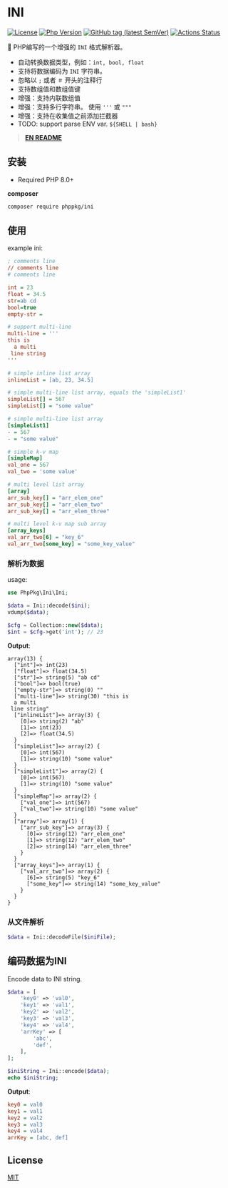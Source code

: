 # INI

[![License](https://img.shields.io/github/license/phppkg/ini?style=flat-square)](LICENSE)
[![Php Version](https://img.shields.io/packagist/php-v/phppkg/ini?maxAge=2592000)](https://packagist.org/packages/phppkg/ini)
[![GitHub tag (latest SemVer)](https://img.shields.io/github/tag/phppkg/ini)](https://github.com/phppkg/ini)
[![Actions Status](https://github.com/phppkg/ini/workflows/Unit-Tests/badge.svg)](https://github.com/phppkg/ini/actions)

💪 PHP编写的一个增强的 `INI` 格式解析器。

- 自动转换数据类型，例如：`int, bool, float`
- 支持将数据编码为 `INI` 字符串。
- 忽略以 `;` 或者 `＃` 开头的注释行 
- 支持数组值和数组值键
- 增强：支持内联数组值
- 增强：支持多行字符串。 使用 `'''` 或 `"""`
- 增强：支持在收集值之前添加拦截器
- TODO: support parse ENV var. `${SHELL | bash}`

> **[EN README](README.md)**

## 安装

- Required PHP 8.0+

**composer**

```bash
composer require phppkg/ini
```

## 使用

example ini:

```ini
; comments line
// comments line
# comments line

int = 23
float = 34.5
str=ab cd
bool=true
empty-str = 

# support multi-line
multi-line = '''
this is
  a multi
 line string
'''

# simple inline list array
inlineList = [ab, 23, 34.5]

# simple multi-line list array, equals the 'simpleList1'
simpleList[] = 567
simpleList[] = "some value"

# simple multi-line list array
[simpleList1]
- = 567
- = "some value"

# simple k-v map
[simpleMap]
val_one = 567
val_two = 'some value'

# multi level list array
[array]
arr_sub_key[] = "arr_elem_one"
arr_sub_key[] = "arr_elem_two"
arr_sub_key[] = "arr_elem_three"

# multi level k-v map sub array
[array_keys]
val_arr_two[6] = "key_6"
val_arr_two[some_key] = "some_key_value"
```

### 解析为数据

usage:

```php
use PhpPkg\Ini\Ini;

$data = Ini::decode($ini);
vdump($data);

$cfg = Collection::new($data);
$int = $cfg->get('int'); // 23
```

**Output**:

```text
array(13) {
  ["int"]=> int(23)
  ["float"]=> float(34.5)
  ["str"]=> string(5) "ab cd"
  ["bool"]=> bool(true)
  ["empty-str"]=> string(0) ""
  ["multi-line"]=> string(30) "this is
  a multi
 line string"
  ["inlineList"]=> array(3) {
    [0]=> string(2) "ab"
    [1]=> int(23)
    [2]=> float(34.5)
  }
  ["simpleList"]=> array(2) {
    [0]=> int(567)
    [1]=> string(10) "some value"
  }
  ["simpleList1"]=> array(2) {
    [0]=> int(567)
    [1]=> string(10) "some value"
  }
  ["simpleMap"]=> array(2) {
    ["val_one"]=> int(567)
    ["val_two"]=> string(10) "some value"
  }
  ["array"]=> array(1) {
    ["arr_sub_key"]=> array(3) {
      [0]=> string(12) "arr_elem_one"
      [1]=> string(12) "arr_elem_two"
      [2]=> string(14) "arr_elem_three"
    }
  }
  ["array_keys"]=> array(1) {
    ["val_arr_two"]=> array(2) {
      [6]=> string(5) "key_6"
      ["some_key"]=> string(14) "some_key_value"
    }
  }
}
```

### 从文件解析

```php
$data = Ini::decodeFile($iniFile);
```

## 编码数据为INI

Encode data to INI string.

```php
$data = [
    'key0' => 'val0',
    'key1' => 'val1',
    'key2' => 'val2',
    'key3' => 'val3',
    'key4' => 'val4',
    'arrKey' => [
        'abc',
        'def',
    ],
];

$iniString = Ini::encode($data);
echo $iniString;
```

**Output**:

```ini
key0 = val0
key1 = val1
key2 = val2
key3 = val3
key4 = val4
arrKey = [abc, def]
```

## License

[MIT](LICENSE)
